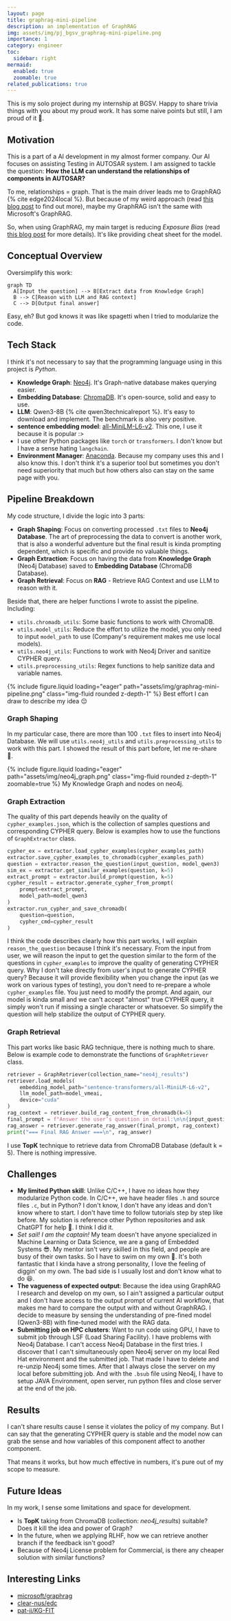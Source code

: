 ```yaml
---
layout: page
title: graphrag-mini-pipeline
description: an implementation of GraphRAG
img: assets/img/pj_bgsv_graphrag-mini-pipeline.png
importance: 1
category: engineer
toc:
  sidebar: right
mermaid:
  enabled: true
  zoomable: true
related_publications: true
---
```


This is my solo project during my internship at BGSV. Happy to share trivia things with you about my proud work. It has some naive points but still, I am proud of it :triumph:.

## Motivation

This is a part of a AI development in my almost former company. Our AI focuses on assisting Testing in AUTOSAR system. I am assigned to tackle the question: **How the LLM can understand the relationships of components in AUTOSAR?**

To me, relationships = graph. That is the main driver leads me to GraphRAG {% cite edge2024local %}. But because of my weird approach (read [this blog post](https://vtrnnhlinh.github.io/blog/2025/graphrag-theory-and-practice/) to find out more), maybe my GraphRAG isn't the same with Microsoft's GraphRAG.

So, when using GraphRAG, my main target is reducing *Exposure Bias* (read [this blog post](https://vtrnnhlinh.github.io/blog/2025/nlg-hallucination/) for more details). It's like providing cheat sheet for the model.

## Conceptual Overview

Oversimplify this work:

```mermaid
graph TD
  A[Input the question] --> B[Extract data from Knowledge Graph]
  B --> C[Reason with LLM and RAG context]
  C --> D[Output final answer]
```

Easy, eh? But god knows it was like spagetti when I tried to modularize the code.

## Tech Stack

I think it's not necessary to say that the programming language using in this project is *Python*.

- **Knowledge Graph**: [Neo4j](https://github.com/neo4j/neo4j). It's Graph-native database makes querying easier.
- **Embedding Database**: [ChromaDB](https://github.com/chroma-core/chroma). It's open-source, solid and easy to use.
- **LLM**: Qwen3-8B {% cite qwen3technicalreport %}. It's easy to download and implement. The benchmark is also very positive.
- **sentence embedding model**: [all-MiniLM-L6-v2](https://huggingface.co/sentence-transformers/all-MiniLM-L6-v2). This one, I use it because it is popular :>
- I use other Python packages like `torch` or `transformers`. I don't know but I have a sense hating `langchain`.
- **Environment Manager**: [Anaconda](https://anaconda.org/). Because my company uses this and I also know this. I don't think it's a superior tool but sometimes you don't need superiority that much but how others also can stay on the same page with you.

## Pipeline Breakdown

My code structure, I divide the logic into 3 parts:

- **Graph Shaping**: Focus on converting processed `.txt` files to **Neo4j Database**. The art of preprocessing the data to convert is another work, that is also a wonderful adventure but the final result is kinda prompting dependent, which is specific and provide no valuable things.
- **Graph Extraction**: Focus on having the data from **Knowledge Graph** (Neo4j Database) saved to **Embedding Database** (ChromaDB Database).
- **Graph Retrieval**: Focus on **RAG** - Retrieve RAG Context and use LLM to reason with it.

Beside that, there are helper functions I wrote to assist the pipeline. Including:

- `utils.chromadb_utils`: Some basic functions to work with ChromaDB.
- `utils.model_utils`: Reduce the effort to utilize the model, you only need to input `model_path` to use (Company's requirement makes me use local models).
- `utils.neo4j_utils`: Functions to work with Neo4j Driver and sanitize CYPHER query.
- `utils.preprocessing_utils`: Regex functions to help sanitize data and variable names.

{% include figure.liquid loading="eager" path="assets/img/graphrag-mini-pipeline.png" class="img-fluid rounded z-depth-1" %}
Best effort I can draw to describe my idea :pensive:

### Graph Shaping

In my particular case, there are more than 100 `.txt` files to insert into Neo4j Database. We will use `utils.neo4j_utils` and `utils.preprocessing_utils` to work with this part. I showed the result of this part before, let me re-share :triumph:.

{% include figure.liquid loading="eager" path="assets/img/neo4j_graph.png" class="img-fluid rounded z-depth-1" zoomable=true %}
My Knowledge Graph and nodes on neo4j.

### Graph Extraction

The quality of this part depends heavily on the quality of `cypher_examples.json`, which is the collection of samples questions and corresponding CYPHER query. Below is examples how to use the functions of `GraphExtractor` class.

```python
cypher_ex = extractor.load_cypher_examples(cypher_examples_path)
extractor.save_cypher_examples_to_chromadb(cypher_examples_path)
question = extractor.reason_the_question(input_question, model_qwen3)
sim_ex = extractor.get_similar_examples(question, k=5)
extract_prompt = extractor.build_prompt(question, k=5)
cypher_result = extractor.generate_cypher_from_prompt(
    prompt=extract_prompt,
    model_path=model_qwen3
)
extractor.run_cypher_and_save_chromadb(
    question=question,
    cypher_cmd=cypher_result
)
```

I think the code describes clearly how this part works, I will explain `reason_the_question` because I think it's necessary. From the input from user, we will reason the input to get the question similar to the form of the questions in `cypher_examples` to improve the quality of generating CYPHER query. Why I don't take directly from user's input to generate CYPHER query? Because it will provide flexibility when you change the input (as we work on various types of testing), you don't need to re-prepare a whole `cypher_examples` file. You just need to modify the prompt. And again, our model is kinda small and we can't accept "almost" true CYPHER query, it simply won't run if missing a single character or whatsoever. So simplify the question will help stabilize the output of CYPHER query.

### Graph Retrieval

This part works like basic RAG technique, there is nothing much to share. Below is example code to demonstrate the functions of `GraphRetriever` class.

```python
retriever = GraphRetriever(collection_name="neo4j_results")
retriever.load_models(
    embedding_model_path="sentence-transformers/all-MiniLM-L6-v2",
    llm_model_path=model_vmeai,
    device="cuda"
)
rag_context = retriever.build_rag_content_from_chromadb(k=5)
final_prompt = f"Answer the user’s question in detail:\n\n{input_question}"
rag_answer = retriever.generate_rag_answer(final_prompt, rag_context)
print("=== Final RAG Answer ===\n", rag_answer)
```

I use **TopK** technique to retrieve data from ChromaDB Database (default k = 5). There is nothing impressive.

## Challenges

- **My limited Python skill**: Unlike C/C++, I have no ideas how they modularize Python code. In C/C++, we have header files `.h` and source files `.c`, but in Python? I don't know, I don't have any ideas and don't know where to start. I don't have time to follow tutorials step by step like before. My solution is reference other Python repositories and ask ChatGPT for help :rofl:. I think I did it.
- *Set sail! I am the captain!* My team doesn't have anyone specialized in Machine Learning or Data Science, we are a gang of Embedded Systems :sunglasses:. My mentor isn't very skilled in this field, and people are busy of their own tasks. So I have to swim on my own :rofl:. It's both fantastic that I kinda have a strong personality, I love the feeling of diggin' on my own. The bad side is I usually lost and don't know what to do :laughing:.
- **The vagueness of expected output**: Because the idea using GraphRAG I research and develop on my own, so I ain't assigned a particular output and I don't have access to the output prompt of current AI workflow, that makes me hard to compare the output with and without GraphRAG. I decide to measure by sensing the understanding of pre-fined model (Qwen3-8B) with fine-tuned model with the RAG data.
- **Submitting job on HPC clusters**: Want to run code using GPU, I have to submit job through LSF (Load Sharing Facility). I have problems with Neo4j Database. I can't access Neo4j Database in the first tries. I discover that I can't simultaneously open Neo4j server on my local Red Hat environment and the submitted job. That made I have to delete and re-unzip Neo4j some times. After that I always close the server on my local before submitting job. And with the `.bsub` file using Neo4j, I have to setup JAVA Environment, open server, run python files and close server at the end of the job.

## Results

I can't share results cause I sense it violates the policy of my company. But I can say that the generating CYPHER query is stable and the model now can grab the sense and how variables of this component affect to another component.

That means it works, but how much effective in numbers, it's pure out of my scope to measure.

## Future Ideas

In my work, I sense some limitations and space for development.

- Is **TopK** taking from ChromaDB (collection: *neo4j_results*) suitable? Does it kill the idea and power of Graph?
- In the future, when we applying RLHF, how we can retrieve another branch if the feedback isn't good?
- Because of Neo4j License problem for Commercial, is there any cheaper solution with similar functions?

## Interesting Links

- [microsoft/graphrag](https://github.com/microsoft/graphrag)
- [clear-nus/edc](https://github.com/clear-nus/edc)
- [pat-jj/KG-FIT](https://github.com/pat-jj/KG-FIT)
